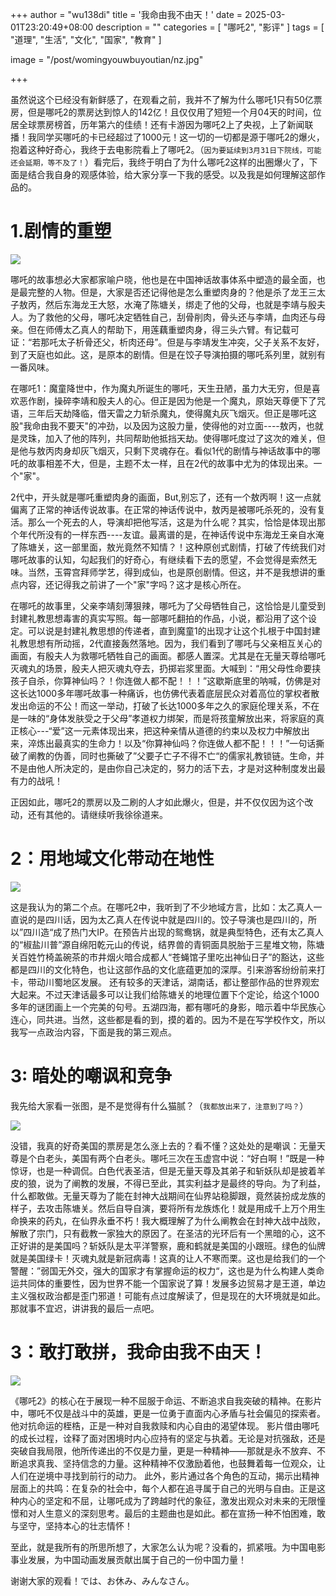 +++
author = "wu138di"
title = '我命由我不由天！'
date = 2025-03-01T23:20:49+08:00
description = ""
categories = [
    "哪吒2",
    "影评"
]
tags = [
    "道理",
    "生活",
    "文化",
    "国家",
    "教育"
]

image = "/post/womingyouwbuyoutian/nz.jpg"

+++

虽然说这个已经没有新鲜感了，在观看之前，我并不了解为什么哪吒1只有50亿票房，但是哪吒2的票房达到惊人的142亿！且仅仅用了短短一个月04天的时间，位居全球票房榜首，历年第六的佳绩！还有卡游因为哪吒2上了央视，上了新闻联播！我同学买哪吒的卡已经超过了1000元！这一切的一切都是源于哪吒2的爆火，抱着这种好奇心，我终于去电影院看上了哪吒2。（```因为要延续到3月31日下院线，可能还会延期，等不及了！```）看完后，我终于明白了为什么哪吒2这样的出圈爆火了，下面是结合我自身的观感体验，给大家分享一下我的感受。以及我是如何理解这部作品的。

# 1.剧情的重塑

![](/post/womingyouwbuyoutian/nz2.png)

哪吒的故事想必大家都家喻户晓，他也是在中国神话故事体系中塑造的最全面，也是最完整的人物。但是，大家是否还记得他是怎么重塑肉身的？他是杀了龙王三太子敖丙，然后东海龙王大怒，水淹了陈塘关，绑走了他的父母，也就是李靖与殷夫人。为了救他的父母，哪吒决定牺牲自己，刮骨削肉，骨头还与李靖，血肉还与母亲。但在师傅太乙真人的帮助下，用莲藕重塑肉身，得三头六臂。有记载可证：“若那吒太子析骨还父，析肉还母”。但是与李靖发生冲突，父子关系不友好，到了天庭也如此。这，是原本的剧情。但是在饺子导演拍摄的哪吒系列里，就别有一番风味。

 在哪吒1：魔童降世中，作为魔丸所诞生的哪吒，天生丑陋，虽力大无穷，但是喜欢恶作剧，操碎李靖和殷夫人的心。但正是因为他是一个魔丸，原始天尊便下了咒语，三年后天劫降临，借天雷之力斩杀魔丸，使得魔丸灰飞烟灭。但正是哪吒这股"我命由我不要天"的冲劲，以及因为这股力量，使得他的对立面----敖丙，也就是灵珠，加入了他的阵列，共同帮助他抵挡天劫。使得哪吒度过了这次的难关，但是他与敖丙肉身却灰飞烟灭，只剩下灵魂存在。看似1代的剧情与神话故事中的哪吒的故事相差不大，但是，主题不太一样，且在2代的故事中尤为的体现出来。一个"家"。

2代中，开头就是哪吒重塑肉身的画面，But,别忘了，还有一个敖丙啊！这一点就偏离了正常的神话传说故事。在正常的神话传说中，敖丙是被哪吒杀死的，没有复活。那么一个死去的人，导演却把他写活，这是为什么呢？其实，恰恰是体现出那个年代所没有的一样东西----友谊。最离谱的是，在神话传说中东海龙王亲自水淹了陈塘关，这一部里面，敖光竟然不知情？！这种原创式剧情，打破了传统我们对哪吒故事的认知，勾起我们的好奇心，有继续看下去的愿望，不会觉得是索然无味。当然，玉霄宫拜师学艺，得到成仙，也是原创剧情。但这，并不是我想讲的重点内容，还记得我之前讲了一个"家"字吗？这才是核心所在。

在哪吒的故事里，父亲李靖刻薄狠辣，哪吒为了父母牺牲自己，这恰恰是儿童受到封建礼教思想毒害的真实写照。每一部哪吒翻拍的作品，小说，都沿用了这个设定。可以说是封建礼教思想的传递者，直到魔童1的出现才让这个扎根于中国封建礼教思想有所动摇，2代直接轰然落地。因为，我们看到了哪吒与父亲相互关心的画面，有殷夫人为救哪吒牺牲自己的画面。都感人置深。尤其是在无量天尊给哪吒灭魂丸的场景，殷夫人把灭魂丸夺去，扔掷岩浆里面。大喊到：“用父母性命要挟孩子自杀，你算神仙吗？！你连做人都不配！！！”这歇斯底里的呐喊，仿佛是对这长达1000多年哪吒故事一种痛诉，也仿佛代表着底层民众对着高位的掌权者散发出命运的不公！而这一举动，打破了长达1000多年之久的家庭伦理关系，不在是一味的“身体发肤受之于父母”孝道权力绑架，而是将孩童解放出来，将家庭的真正核心---“爱”这一元素体现出来，把这种亲情从道德的约束以及权力中解放出来，淬炼出最真实的生命力！以及“你算神仙吗？你连做人都不配！！！”一句话撕破了阐教的伪善，同时也撕破了”父要子亡子不得不亡“的儒家礼教锁链。生命，并不是由他人所决定的，是由你自己决定的，努力的活下去，才是对这种制度发出最有力的战吼！
    
正因如此，哪吒2的票房以及二刷的人才如此爆火，但是，并不仅仅因为这个改动，还有其他的。请继续听我徐徐道来。

# 2：用地域文化带动在地性

![](/post/womingyouwbuyoutian/nz3.png)

  这是我认为的第二个点。在哪吒2中，我听到了不少地域方言，比如：太乙真人一直说的是四川话，因为太乙真人在传说中就是四川的。饺子导演也是四川的，所以”四川造“成了热门大IP。在预告片出现的鸳鸯锅，就是典型特色，还有太乙真人的“椒盐川普”源自绵阳乾元山的传说，结界兽的青铜面具脱胎于三星堆文物，陈塘关百姓竹椅盖碗茶的市井烟火暗合成都人“苍蝇馆子里吃出神仙日子”的豁达，这些都是四川的文化特色，也让这部作品的文化底蕴更加的深厚。引来游客纷纷前来打卡，带动川蜀地区发展。
 还有较多的天津话，湖南话，都让整部作品的世界观宏大起来。不过天津话最多可以让我们给陈塘关的地理位置下个定论，给这个1000多年的谜团画上一个完美的句号。五湖四海，都有哪吒的身影，暗示着中华民族心连心，同共进。当然，这些都是看的到，摸的着的。因为不是在写学校作文，所以我写一点政治内容，下面是我的第三观点。

 # 3: 暗处的嘲讽和竞争

 我先给大家看一张图，是不是觉得有什么猫腻？（```我都放出来了，注意到了吗？```）

![](/post/womingyouwbuyoutian/zz.png)

 没错，我真的好奇美国的票房是怎么涨上去的？看不懂？这处处的是嘲讽：无量天尊是个白老头，美国有两个白老头。哪吒三次在玉虚宫中说：“好白啊！”既是一种惊讶，也是一种调侃。白色代表圣洁，但是无量天尊及其弟子和斩妖队却是披着羊皮的狼，说为了阐教的发展，不得已至此，其实利益才是最终的导向。为了利益，什么都敢做。无量天尊为了能在封神大战期间在仙界站稳脚跟，竟然装扮成龙族的样子，去攻击陈塘关。然后自导自演，要将所有龙族炼化！就是用成千上万个用生命换来的药丸，在仙界永垂不朽！我大概理解了为什么阐教会在封神大战中战败，解散了宗门，只有截教一家独大的原因了。在圣洁的光环后有一个黑暗的心，这不正好讲的是美国吗？斩妖队是太平洋警察，鹿和鹤就是美国的小跟班。绿色的仙牌就是美国绿卡！灭魂丸就是新冠病毒！这真的让人不寒而栗。这也是给我们的一个警醒：”弱国无外交，强大的国家才有掌握命运的权力“，这也是为什么构建人类命运共同体的重要性，因为世界不能一个国家说了算！发展多边贸易才是王道，单边主义强权政治都是歪门邪道！可能有点过度解读了，但是现在的大环境就是如此。那就事不宜迟，讲讲我的最后一点吧。

 # 3：敢打敢拼，我命由我不由天！

![](/post/womingyouwbuyoutian/zz.png)

 《哪吒2》的核心在于展现一种不屈服于命运、不断追求自我突破的精神。在影片中，哪吒不仅是战斗中的英雄，更是一位勇于直面内心矛盾与社会偏见的探索者。他对抗命运的桎梏，正是一种对自我救赎和内心自由的渴望体现。
影片借由哪吒的成长过程，诠释了面对困境时内心应持有的坚定与执着。无论是对抗强敌，还是突破自我局限，他所传递出的不仅是力量，更是一种精神——那就是永不放弃、不断追求真我、坚持信念的力量。这种精神不仅激励着他，也鼓舞着每一位观众，让人们在逆境中寻找到前行的动力。
此外，影片通过各个角色的互动，揭示出精神层面上的共鸣：在复杂的社会中，每个人都在追寻属于自己的光明与自由。正是这种内心的坚定和不屈，让哪吒成为了跨越时代的象征，激发出观众对未来的无限憧憬和对人生意义的深刻思考。最后的主题曲也是如此。都在宣扬一种不怕困难，敢与坚守，坚持本心的壮志情怀！

至此，就是我所有的所思所想了，大家怎么认为呢？没看的，抓紧哦。为中国电影事业发展，为中国动画发展贡献出属于自己的一份中国力量！

谢谢大家的观看！では、お休み、みんなさん。
